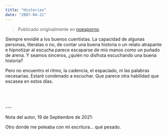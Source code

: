 ```yaml
---
title: "Historias"
date: "2007-04-21"
---
```


> Publicado originalmente en [noesporno](/noesporno).

Siempre envidié a los buenos cuentistas. La capacidad de algunas personas, literatas o no, de contar una buena historia o un relato atrapante e hipnotizar al escucha parece escaparse de mis manos como un puñado de arena. Y seamos sinceros, ¿quién no disfruta escuchando una buena historia?

Pero no encuentro el ritmo, la cadencia, el espaciado, ni las palabras necesarias. Estaré condenado a escuchar. Que parece otra habilidad que escasea en estos días.

<br>
<br>
<br>
---

Nota del autor, 19 de Septiembre de 2021:

Otro donde me peleaba con mi escritura... qué pesado.